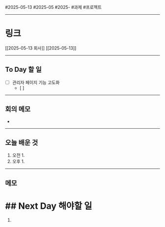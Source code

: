 #2025-05-13 #2025-05 #2025- 
#과제 #프로젝트


------
# 링크 
[[2025-05-13 회사]]
[[2025-05-13]]

---
## To Day 할 일
- [ ] 관리자 페이지 기능 고도화
    - [ ] 
---
## 회의 메모
- 
---
## 오늘 배운 것
1. 오전
    1. 
2. 오후
    1. 
---
## 메모


# ## Next Day 해야할 일
1. 
